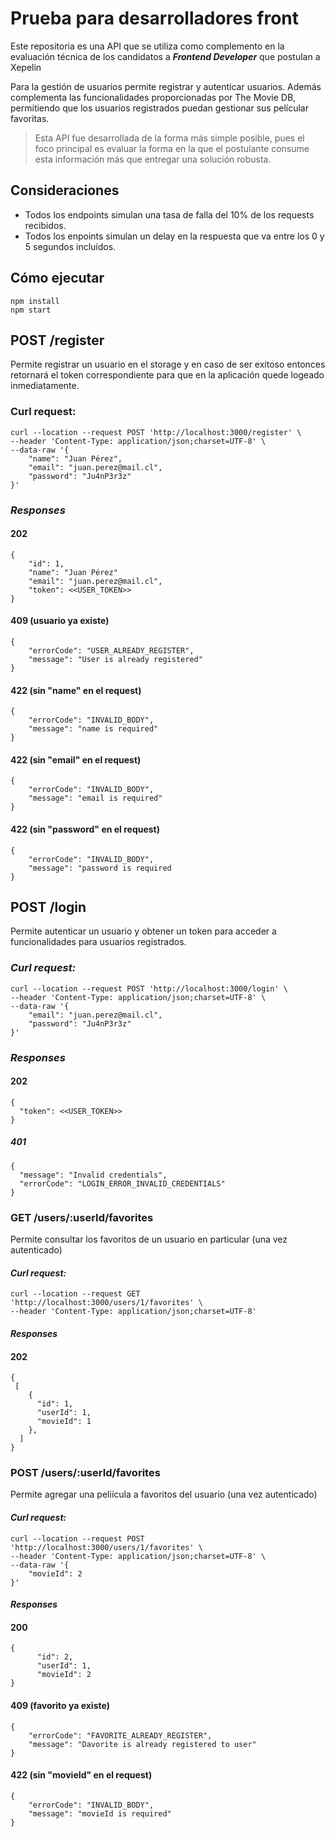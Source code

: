# Prueba para desarrolladores front

Este repositoria es una API que se utiliza como complemento en la evaluación técnica de los candidatos a **_Frontend Developer_** que postulan a Xepelin

Para la gestión de usuarios permite registrar y autenticar usuarios.
Además complementa las funcionalidades proporcionadas por The Movie DB, permitiendo que los usuarios registrados puedan gestionar sus películar favoritas.

> Esta API fue desarrollada de la forma más simple posible, pues el foco principal es evaluar la forma en la que el postulante consume esta información más que entregar una solución robusta.

## Consideraciones

- Todos los endpoints simulan una tasa de falla del 10% de los requests recibidos.
- Todos los enpoints simulan un delay en la respuesta que va entre los 0 y 5 segundos incluídos.

## Cómo ejecutar

```
npm install
npm start
```

## **POST** /register

Permite registrar un usuario en el storage y en caso de ser exitoso entonces retornará el token correspondiente para que en la aplicación quede logeado inmediatamente.

### Curl request:

```
curl --location --request POST 'http://localhost:3000/register' \
--header 'Content-Type: application/json;charset=UTF-8' \
--data-raw '{
    "name": "Juan Pérez",
    "email": "juan.perez@mail.cl",
    "password": "Ju4nP3r3z"
}'
```

### _Responses_

#### 202

```
{
    "id": 1,
    "name": "Juan Pérez"
    "email": "juan.perez@mail.cl",
    "token": <<USER_TOKEN>>
}
```

#### 409 (usuario ya existe)

```
{
    "errorCode": "USER_ALREADY_REGISTER",
    "message": "User is already registered"
}
```

#### 422 (sin "name" en el request)

```
{
    "errorCode": "INVALID_BODY",
    "message": "name is required"
}
```

#### 422 (sin "email" en el request)

```
{
    "errorCode": "INVALID_BODY",
    "message": "email is required"
}
```

#### 422 (sin "password" en el request)

```
{
    "errorCode": "INVALID_BODY",
    "message": "password is required
}
```

## **POST** /login

Permite autenticar un usuario y obtener un token para acceder a funcionalidades
para usuarios registrados.

### _Curl request:_

```
curl --location --request POST 'http://localhost:3000/login' \
--header 'Content-Type: application/json;charset=UTF-8' \
--data-raw '{
    "email": "juan.perez@mail.cl",
    "password": "Ju4nP3r3z"
}'
```

### _Responses_

#### 202

```
{
  "token": <<USER_TOKEN>>
}
```

##### 401

```
{
  "message": "Invalid credentials",
  "errorCode": "LOGIN_ERROR_INVALID_CREDENTIALS"
}
```

### **GET** /users/:userId/favorites

Permite consultar los favoritos de un usuario en particular (una vez autenticado)

#### _Curl request:_

```
curl --location --request GET 'http://localhost:3000/users/1/favorites' \
--header 'Content-Type: application/json;charset=UTF-8'
```

#### _Responses_

#### 202

```
{
 [
    {
      "id": 1,
      "userId": 1,
      "movieId": 1
    },
  ]
}
```

### **POST** /users/:userId/favorites

Permite agregar una peliícula a favoritos del usuario (una vez autenticado)

#### _Curl request:_

```
curl --location --request POST 'http://localhost:3000/users/1/favorites' \
--header 'Content-Type: application/json;charset=UTF-8' \
--data-raw '{
    "movieId": 2
}'
```

#### _Responses_

#### 200

```
{
      "id": 2,
      "userId": 1,
      "movieId": 2
}
```

#### 409 (favorito ya existe)

```
{
    "errorCode": "FAVORITE_ALREADY_REGISTER",
    "message": "Davorite is already registered to user"
}
```

#### 422 (sin "movieId" en el request)

```
{
    "errorCode": "INVALID_BODY",
    "message": "movieId is required"
}
```
